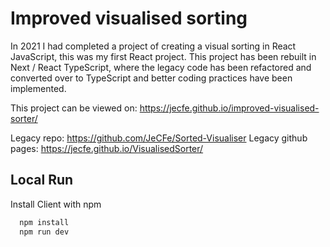 # Improved visualised sorting

In 2021 I had completed a project of creating a visual sorting in React JavaScript, this was my first React project. This project has been rebuilt in Next / React TypeScript, where the legacy code has been refactored and converted over to TypeScript and better coding practices have been implemented.

This project can be viewed on: https://jecfe.github.io/improved-visualised-sorter/

Legacy repo: https://github.com/JeCFe/Sorted-Visualiser
Legacy github pages: https://jecfe.github.io/VisualisedSorter/

## Local Run

Install Client with npm

```bash
  npm install
  npm run dev
```
